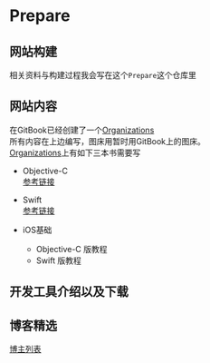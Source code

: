 # Prepare

## 网站构建
相关资料与构建过程我会写在这个`Prepare`这个仓库里


## 网站内容
在GitBook已经创建了一个[Organizations](https://www.gitbook.com/@iosboot)   
所有内容在上边编写，图床用暂时用GitBook上的图床。    
[Organizations](https://www.gitbook.com/@iosboot)上有如下三本书需要写   

- Objective-C   
[参考链接](http://www.yiibai.com/objective_c/home.html)

- Swift  
[参考链接](http://wiki.jikexueyuan.com/project/swift/chapter1/01_swift.html)

- iOS基础
    - Objective-C 版教程
    - Swift 版教程




## 开发工具介绍以及下载

## 博客精选
[博主列表](https://github.com/tangqiaoboy/iOSBlogCN)

